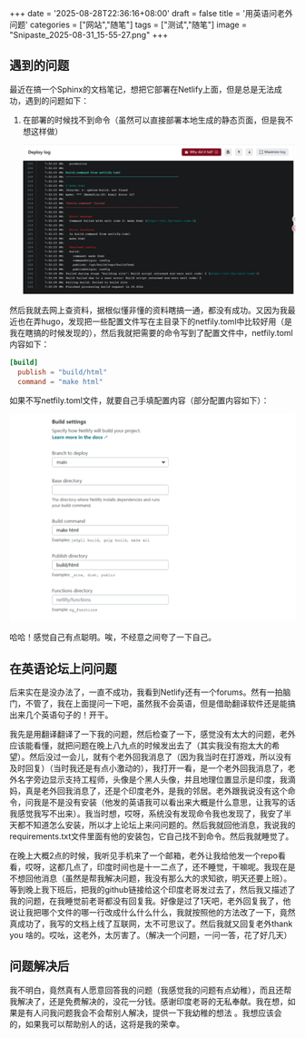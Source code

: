 +++
date = '2025-08-28T22:36:16+08:00'
draft = false
title = '用英语问老外问题'
categories = ["网站","随笔"]
tags = ["测试","随笔"]
image = "Snipaste_2025-08-31_15-55-27.png"
+++

## 遇到的问题

最近在搞一个Sphinx的文档笔记，想把它部署在Netlify上面，但是总是无法成功，遇到的问题如下：

1. 在部署的时候找不到命令（虽然可以直接部署本地生成的静态页面，但是我不想这样做）

   ![image-20250831161343182](static/image-deploglog-20250831161343182.png)

然后我就去网上查资料，据根似懂非懂的资料瞎搞一通，都没有成功。又因为我最近也在弄hugo，发现把一些配置文件写在主目录下的netfily.toml中比较好用（是我在瞎搞的时候发现的），然后我就把需要的命令写到了配置文件中，netfily.toml内容如下：

```toml
[build]
  publish = "build/html"
  command = "make html"
```

如果不写netfily.toml文件，就要自己手填配置内容（部分配置内容如下）：

![](static/image-1757156060944.png)

哈哈！感觉自己有点聪明。唉，不经意之间夸了一下自己。

## 在英语论坛上问问题

后来实在是没办法了，一直不成功，我看到Netlify还有一个forums。然有一拍脑门，不管了，我在上面提问一下吧，虽然我不会英语，但是借助翻译软件还是能搞出来几个英语句子的！开干。

我先是用翻译翻译了一下我的问题，然后检查了一下，感觉没有太大的问题，老外应该能看懂，就把问题在晚上八九点的时候发出去了（其实我没有抱太大的希望）。然后没过一会儿，就有个老外回我消息了（因为我当时在打游戏，所以没有及时回复）（当时我还是有点小激动的），我打开一看，是一个老外回我消息了，老外名字旁边显示支持工程师，头像是个黑人头像，并且地理位置显示是印度，我滴妈，真是老外回我消息了，还是个印度老外，是我的邻居。老外跟我说没有这个命令，问我是不是没有安装（他发的英语我可以看出来大概是什么意思，让我写的话我感觉我写不出来）。我当时想，哎呀，系统没有发现命令我也发现了，我安了半天都不知道怎么安装，所以才上论坛上来问问题的。然后我就回他消息，我说我的requirements.txt文件里面有他的安装包，它自己找不到命令。然后我就睡觉了。

在晚上大概2点的时候，我听见手机来了一个邮箱，老外让我给他发一个repo看看，哎呀，这都几点了，印度时间也是十一二点了，还不睡觉，干嘛呢。我现在是不想回他消息（虽然是帮我解决问题，我没有那么大的求知欲，明天还要上班）。等到晚上我下班后，把我的github链接给这个印度老哥发过去了，然后我又描述了我的问题，在我睡觉前老哥都没有回复我。好像是过了1天吧，老外回复我了，他说让我把哪个文件的哪一行改成什么什么什么，我就按照他的方法改了一下，竟然真成功了，我写的文档上线了互联网，太不可思议了。然后我就又回复老外thank you 啥的。哎吆，这老外，太厉害了。（解决一个问题，一问一答，花了好几天）

## 问题解决后

我不明白，竟然真有人愿意回答我的问题（我感觉我的问题有点幼稚），而且还帮我解决了，还是免费解决的，没花一分钱。感谢印度老哥的无私奉献。我在想，如果是有人问我问题我会不会帮别人解决，提供一下我幼稚的想法 。我想应该会的，如果我可以帮助别人的话，这将是我的荣幸。













